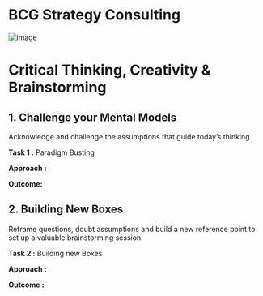 # BCG Strategy Consulting

![image](https://user-images.githubusercontent.com/114581035/222788236-03e16f14-6f46-4530-a269-b59d1e29a1a7.png)

# Critical Thinking, Creativity & Brainstorming

## 1. Challenge your Mental Models
Acknowledge and challenge the assumptions that guide today’s thinking

**Task 1 :** Paradigm Busting

**Approach :**

**Outcome:**


## 2. Building New Boxes
Reframe questions, doubt assumptions and build a new reference point to set up a valuable brainstorming session

**Task 2 :** Building new Boxes

**Approach :**

**Outcome :**
